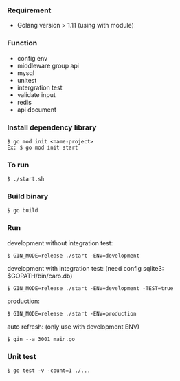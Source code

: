 ### Requirement
- Golang version > 1.11 (using with module)

### Function
- config env
- middleware group api
- mysql
- unitest
- intergration test
- validate input
- redis
- api document

### Install dependency library
```
$ go mod init <name-project>
Ex: $ go mod init start
```

### To run 
```
$ ./start.sh
```

### Build binary
```
$ go build
```

### Run
development without integration test:
```
$ GIN_MODE=release ./start -ENV=development
```

development with integration test: (need config sqlite3: $GOPATH/bin/caro.db)
```
$ GIN_MODE=release ./start -ENV=development -TEST=true
```

production:
```
$ GIN_MODE=release ./start -ENV=production
```

auto refresh: (only use with development ENV)
```
$ gin --a 3001 main.go 
```

### Unit test
```
$ go test -v -count=1 ./...
```

